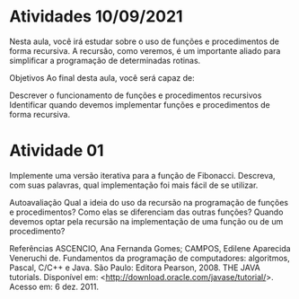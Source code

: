 # Atividades 10/09/2021
Nesta aula, você irá estudar sobre o uso de funções e procedimentos de forma recursiva. A recursão, como veremos, é um importante aliado para simplificar a programação de determinadas rotinas.

Objetivos
Ao final desta aula, você será capaz de:

Descrever o funcionamento de funções e procedimentos recursivos
Identificar quando devemos implementar funções e procedimentos de forma recursiva.

# Atividade 01
Implemente uma versão iterativa para a função de Fibonacci.
Descreva, com suas palavras, qual implementação foi mais fácil de se utilizar.

Autoavaliação
Qual a ideia do uso da recursão na programação de funções e procedimentos? Como elas se diferenciam das outras funções?
Quando devemos optar pela recursão na implementação de uma função ou de um procedimento?

Referências
ASCENCIO, Ana Fernanda Gomes; CAMPOS, Edilene Aparecida Veneruchi de. Fundamentos da programação de computadores: algoritmos, Pascal, C/C++ e Java. São Paulo: Editora Pearson, 2008.
THE JAVA tutorials. Disponível em: <http://download.oracle.com/javase/tutorial/&gt;. Acesso em: 6 dez. 2011.